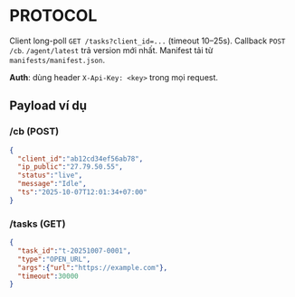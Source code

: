 # PROTOCOL
Client long-poll `GET /tasks?client_id=...` (timeout 10–25s). Callback `POST /cb`.
`/agent/latest` trả version mới nhất. Manifest tải từ `manifests/manifest.json`.

**Auth**: dùng header `X-Api-Key: <key>` trong mọi request.

## Payload ví dụ
### /cb (POST)
```json
{
  "client_id":"ab12cd34ef56ab78",
  "ip_public":"27.79.50.55",
  "status":"live",
  "message":"Idle",
  "ts":"2025-10-07T12:01:34+07:00"
}
```

### /tasks (GET)
```json
{
  "task_id":"t-20251007-0001",
  "type":"OPEN_URL",
  "args":{"url":"https://example.com"},
  "timeout":30000
}
```

